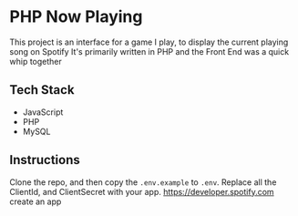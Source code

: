 # PHP Now Playing

This project is an interface for a game I play, to display the current playing song on Spotify
It's primarily written in PHP and the Front End was a quick whip together

## Tech Stack

- JavaScript
- PHP
- MySQL

## Instructions

Clone the repo, and then copy the `.env.example` to `.env`. 
Replace all the ClientId, and ClientSecret with your app. https://developer.spotify.com create an app
